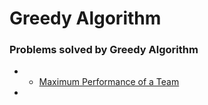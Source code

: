 # Greedy Algorithm



### Problems solved by Greedy Algorithm

* * [Maximum Performance of a Team](https://app.gitbook.com/@thangarajn1992/s/leetcode/v/main/leetcode-hard/leetcode-1383-maximum-performance-of-a-team)
* 
